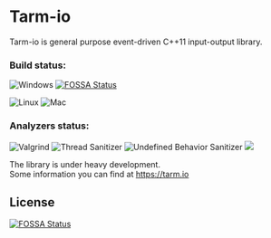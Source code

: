 # Tarm-io
Tarm-io is general purpose event-driven C++11 input-output library.
### Build status:
![Windows](https://github.com/tarm-project/tarm-io/workflows/Windows/badge.svg?branch=dev) [![FOSSA Status](https://app.fossa.com/api/projects/git%2Bgithub.com%2Ftarm-project%2Ftarm-io.svg?type=shield)](https://app.fossa.com/projects/git%2Bgithub.com%2Ftarm-project%2Ftarm-io?ref=badge_shield)

![Linux](https://github.com/tarm-project/tarm-io/workflows/Linux/badge.svg?branch=dev) 
![Mac](https://github.com/tarm-project/tarm-io/workflows/Mac/badge.svg?branch=dev)  

### Analyzers status:
![Valgrind](https://github.com/tarm-project/tarm-io/workflows/Valgrind/badge.svg?branch=dev)
![Thread Sanitizer](https://github.com/tarm-project/tarm-io/workflows/Thread%20Sanitizer/badge.svg?branch=dev)
![Undefined Behavior Sanitizer](https://github.com/tarm-project/tarm-io/workflows/Undefined%20Behavior%20Sanitizer/badge.svg?branch=dev)
[<img src="https://img.shields.io/coverity/scan/21283.svg">](https://scan.coverity.com/projects/tarm-project-tarm-io)


The library is under heavy development.  
Some information you can find at https://tarm.io


## License
[![FOSSA Status](https://app.fossa.com/api/projects/git%2Bgithub.com%2Ftarm-project%2Ftarm-io.svg?type=large)](https://app.fossa.com/projects/git%2Bgithub.com%2Ftarm-project%2Ftarm-io?ref=badge_large)